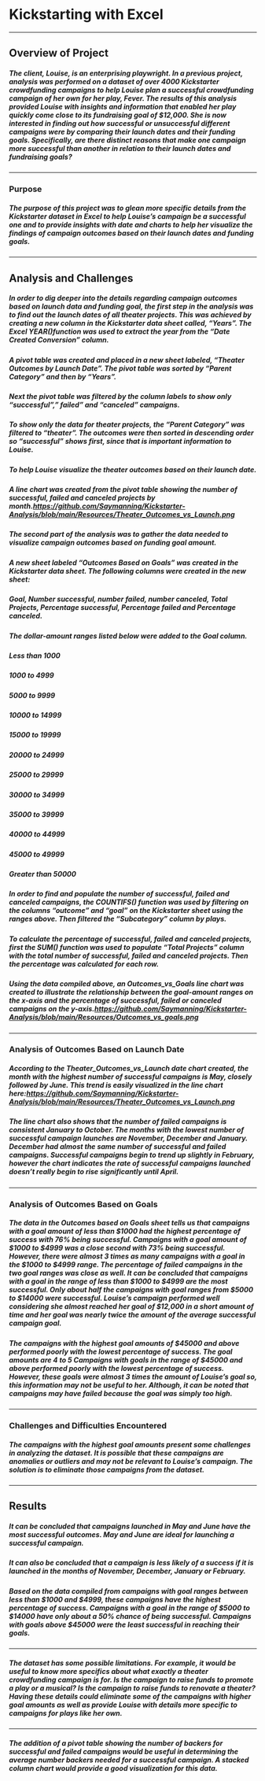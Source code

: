 # Kickstarting with Excel
---
## Overview of Project
##### The client, Louise, is an enterprising playwright. In a previous project, analysis was performed on a dataset of over 4000 Kickstarter crowdfunding campaigns to help Louise plan a successful crowdfunding campaign of her own for her play, Fever. The results of this analysis provided Louise with insights and information that enabled her play quickly come close to its fundraising goal of $12,000. She is now interested in finding out how successful or unsuccessful different campaigns were by comparing their launch dates and their funding goals. Specifically, are there distinct reasons that make one campaign more successful than another in relation to their launch dates and fundraising goals?
---
### Purpose
##### The purpose of this project was to glean more specific details from the Kickstarter dataset in Excel to help Louise’s campaign be a successful one and to provide insights with date and charts to help her visualize the findings of campaign outcomes based on their launch dates and funding goals.
---
## Analysis and Challenges
##### In order to dig deeper into the details regarding campaign outcomes based on launch data and funding goal, the first step in the analysis was to find out the launch dates of all theater projects. This was achieved by creating a new column in the Kickstarter data sheet called, “Years”. The Excel YEAR()function was used to extract the year from the “Date Created Conversion” column.

##### A pivot table was created and placed in a new sheet labeled, “Theater Outcomes by Launch Date”. The pivot table was sorted by “Parent Category” and then by “Years”.

##### Next the pivot table was filtered by the column labels to show only “successful”,” failed” and “canceled” campaigns.

##### To show only the data for theater projects, the “Parent Category” was filtered to “theater”. The outcomes were then sorted in descending order so “successful” shows first, since that is important information to Louise.

##### To help Louise visualize the theater outcomes based on their launch date.
##### A line chart was created from the pivot table showing the number of successful, failed and canceled projects by month.https://github.com/Saymanning/Kickstarter-Analysis/blob/main/Resources/Theater_Outcomes_vs_Launch.png

##### The second part of the analysis was to gather the data needed to visualize campaign outcomes based on funding goal amount.

##### A new sheet labeled “Outcomes Based on Goals” was created in the Kickstarter data sheet. The following columns were created in the new sheet:
##### Goal, Number successful, number failed, number canceled, Total Projects, Percentage successful, Percentage failed and Percentage canceled.
##### The dollar-amount ranges listed below were added to the Goal column.

##### Less than 1000
##### 1000 to 4999
##### 5000 to 9999
##### 10000 to 14999
##### 15000 to 19999
##### 20000 to 24999
##### 25000 to 29999
##### 30000 to 34999
##### 35000 to 39999
##### 40000 to 44999
##### 45000 to 49999
##### Greater than 50000

##### In order to find and populate the number of successful, failed and canceled campaigns, the COUNTIFS() function was used by filtering on the columns “outcome” and “goal” on the Kickstarter sheet using the ranges above. Then filtered the “Subcategory” column by plays.

##### To calculate the percentage of successful, failed and canceled projects, first the SUM() function was used to populate “Total Projects” column with the total number of successful, failed and canceled projects. Then the percentage was calculated for each row.

##### Using the data compiled above, an Outcomes_vs_Goals line chart was created to illustrate the relationship between the goal-amount ranges on the x-axis and the percentage of successful, failed or canceled campaigns on the y-axis.https://github.com/Saymanning/Kickstarter-Analysis/blob/main/Resources/Outcomes_vs_goals.png
---
### Analysis of Outcomes Based on Launch Date

##### According to the Theater_Outcomes_vs_Launch date chart created, the month with the highest number of successful campaigns is May, closely followed by June. This trend is easily visualized in the line chart here:https://github.com/Saymanning/Kickstarter-Analysis/blob/main/Resources/Theater_Outcomes_vs_Launch.png
##### The line chart also shows that the number of failed campaigns is consistent January to October. The months with the lowest number of successful campaign launches are November, December and January. December had almost the same number of successful and failed campaigns. Successful campaigns begin to trend up slightly in February, however the chart indicates the rate of successful campaigns launched doesn’t really begin to rise significantly until April.
---
### Analysis of Outcomes Based on Goals

##### The data in the Outcomes based on Goals sheet tells us that campaigns with a goal amount of less than $1000 had the highest percentage of success with 76% being successful. Campaigns with a goal amount of $1000 to $4999 was a close second with 73% being successful. However, there were almost 3 times as many campaigns with a goal in the $1000 to $4999 range. The percentage of failed campaigns in the two goal ranges was close as well. It can be concluded that campaigns with a goal in the range of less than $1000 to $4999 are the most successful. Only about half the campaigns with goal ranges from $5000 to $14000 were successful. Louise’s campaign performed well considering she almost reached her goal of $12,000 in a short amount of time and her goal was nearly twice the amount of the average successful campaign goal.

##### The campaigns with the highest goal amounts of $45000 and above performed poorly with the lowest percentage of success. The goal amounts are 4 to 5 Campaigns with goals in the range of $45000 and above performed poorly with the lowest percentage of success. However, these goals were almost 3 times the amount of Louise’s goal so, this information may not be useful to her. Although, it can be noted that campaigns may have failed because the goal was simply too high.
---
### Challenges and Difficulties Encountered

##### The campaigns with the highest goal amounts present some challenges in analyzing the dataset. It is possible that these campaigns are anomalies or outliers and may not be relevant to Louise’s campaign. The solution is to eliminate those campaigns from the dataset.
---
## Results

##### It can be concluded that campaigns launched in May and June have the most successful outcomes. May and June are ideal for launching a successful campaign.
##### It can also be concluded that a campaign is less likely of a success if it is launched in the months of November, December, January or February.  

##### Based on the data compiled from campaigns with goal ranges between less than $1000 and $4999, these campaigns have the highest percentage of success. Campaigns with a goal in the range of $5000 to $14000 have only about a 50% chance of being successful. Campaigns with goals above $45000 were the least successful in reaching their goals.
---
##### The dataset has some possible limitations. For example, it would be useful to know more specifics about what exactly a theater crowdfunding campaign is for. Is the campaign to raise funds to promote a play or a musical? Is the campaign to raise funds to renovate a theater? Having these details could eliminate some of the campaigns with higher goal amounts as well as provide Louise with details more specific to campaigns for plays like her own.
---
##### The addition of a pivot table showing the number of backers for successful and failed campaigns would be useful in determining the average number backers needed for a successful campaign. A stacked column chart would provide a good visualization for this data.


